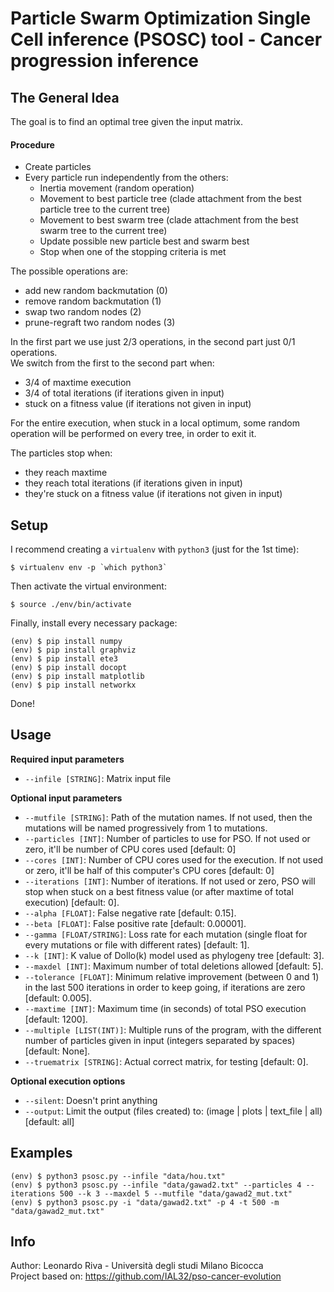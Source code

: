 # Particle Swarm Optimization Single Cell inference (PSOSC) tool - Cancer progression inference


## The General Idea
The goal is to find an optimal tree given the input matrix.

#### Procedure
  - Create particles
  - Every particle run independently from the others:
      - Inertia movement (random operation)
      - Movement to best particle tree (clade attachment from the best particle tree to the current tree)
      - Movement to best swarm tree (clade attachment from the best swarm tree to the current tree)
      - Update possible new particle best and swarm best
      - Stop when one of the stopping criteria is met

The possible operations are:
  - add new random backmutation (0)
  - remove random backmutation (1)
  - swap two random nodes (2)
  - prune-regraft two random nodes (3)

In the first part we use just 2/3 operations, in the second part just 0/1 operations.\
We switch from the first to the second part when:
  - 3/4 of maxtime execution
  - 3/4 of total iterations (if iterations given in input)
  - stuck on a fitness value (if iterations not given in input)

For the entire execution, when stuck in a local optimum, some random operation will be performed on every tree, in order to exit it.

The particles stop when:
  - they reach maxtime
  - they reach total iterations (if iterations given in input)
  - they're stuck on a fitness value (if iterations not given in input)


## Setup
I recommend creating a `virtualenv` with `python3` (just for the 1st time):
```shell
$ virtualenv env -p `which python3`
```

Then activate the virtual environment:
```shell
$ source ./env/bin/activate
```

Finally, install every necessary package:
```shell
(env) $ pip install numpy
(env) $ pip install graphviz
(env) $ pip install ete3
(env) $ pip install docopt
(env) $ pip install matplotlib
(env) $ pip install networkx
```

Done!


## Usage
**Required input parameters**
- `--infile [STRING]`: Matrix input file

**Optional input parameters**
- `--mutfile [STRING]`: Path of the mutation names. If not used, then the mutations will be named progressively from 1 to mutations.
- `--particles [INT]`: Number of particles to use for PSO. If not used or zero, it'll be number of CPU cores used [default: 0]
- `--cores [INT]`: Number of CPU cores used for the execution. If not used or zero, it'll be half of this computer's CPU cores [default: 0]
- `--iterations [INT]`: Number of iterations. If not used or zero, PSO will stop when stuck on a best fitness value (or after maxtime of total execution) [default: 0].
- `--alpha [FLOAT]`: False negative rate [default: 0.15].
- `--beta [FLOAT]`: False positive rate [default: 0.00001].
- `--gamma [FLOAT/STRING]`: Loss rate for each mutation (single float for every mutations or file with different rates) [default: 1].
- `--k [INT]`: K value of Dollo(k) model used as phylogeny tree [default: 3].
- `--maxdel [INT]`: Maximum number of total deletions allowed [default: 5].
- `--tolerance [FLOAT]`: Minimum relative improvement (between 0 and 1) in the last 500 iterations in order to keep going, if iterations are zero [default: 0.005].
- `--maxtime [INT]`: Maximum time (in seconds) of total PSO execution [default: 1200].
- `--multiple [LIST(INT)]`: Multiple runs of the program, with the different number of particles given in input (integers separated by spaces) [default: None].
- `--truematrix [STRING]`: Actual correct matrix, for testing [default: 0].

**Optional execution options**
- `--silent`: Doesn't print anything
- `--output`: Limit the output (files created) to: (image | plots | text_file | all) [default: all]


## Examples
```shell
(env) $ python3 psosc.py --infile "data/hou.txt"
(env) $ python3 psosc.py --infile "data/gawad2.txt" --particles 4 --iterations 500 --k 3 --maxdel 5 --mutfile "data/gawad2_mut.txt"
(env) $ python3 psosc.py -i "data/gawad2.txt" -p 4 -t 500 -m "data/gawad2_mut.txt"
```


## Info
Author: Leonardo Riva - Università degli studi Milano Bicocca\
Project based on: https://github.com/IAL32/pso-cancer-evolution

